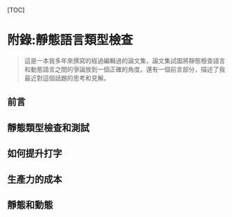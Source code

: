 ﻿[TOC]

<!-- Appendix: Benefits and Costs of Static Type Checking -->
# 附錄:靜態語言類型檢查
> 這是一本我多年來撰寫的經過編輯過的論文集，論文集試圖將靜態檢查語言和動態語言之間的爭論放到一個正確的角度。還有一個前言部分，描述了我最近對這個話題的思考和見解。

<!-- Foreword -->
## 前言


<!-- Static Type Checking vs. Testing -->
## 靜態類型檢查和測試


<!-- How to Argue about Typing -->
## 如何提升打字


<!-- The Cost of Productivity -->
## 生產力的成本


<!-- Static vs. Dynamic -->
## 靜態和動態


<!-- 分頁 -->
<div style="page-break-after: always;"></div>

